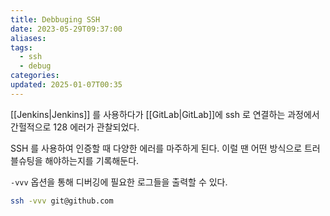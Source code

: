```yaml
---
title: Debbuging SSH
date: 2023-05-29T09:37:00
aliases: 
tags:
  - ssh
  - debug
categories: 
updated: 2025-01-07T00:35
---
```


[[Jenkins|Jenkins]] 를 사용하다가 [[GitLab|GitLab]]에 ssh 로 연결하는 과정에서 간헐적으로 128 에러가 관찰되었다.

SSH 를 사용하여 인증할 때 다양한 에러를 마주하게 된다. 이럴 땐 어떤 방식으로 트러블슈팅을 해야하는지를 기록해둔다.

`-vvv` 옵션을 통해 디버깅에 필요한 로그들을 출력할 수 있다.

```bash
ssh -vvv git@github.com
```
